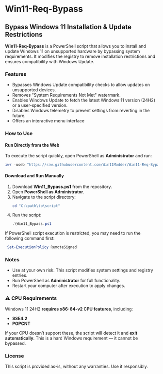 # Win11-Req-Bypass

## Bypass Windows 11 Installation & Update Restrictions

**Win11-Req-Bypass** is a PowerShell script that allows you to install and update Windows 11 on unsupported hardware by bypassing system requirements. It modifies the registry to remove installation restrictions and ensures compatibility with Windows Update.

### Features
- Bypasses Windows Update compatibility checks to allow updates on unsupported devices.
- Removes "System Requirements Not Met" watermark.
- Enables Windows Update to fetch the latest Windows 11 version (24H2) or a user-specified version.
- Disables Windows telemetry to prevent settings from reverting in the future.
- Offers an interactive menu interface

### How to Use

#### Run Directly from the Web
To execute the script quickly, open PowerShell as **Administrator** and run:
```powershell
iwr -useb "https://raw.githubusercontent.com/Win11Modder/Win11-Req-Bypass/main/Win11_Bypass.ps1" | iex
```

#### Download and Run Manually
1. Download **Win11_Bypass.ps1** from the repository.
2. Open **PowerShell as Administrator**.
3. Navigate to the script directory:
   ```powershell
   cd "C:\path\to\script"
   ```
4. Run the script:
   ```powershell
   .\Win11_Bypass.ps1
   ```

If PowerShell script execution is restricted, you may need to run the following command first:
 ```powershell
  Set-ExecutionPolicy RemoteSigned
   ```

### Notes
- Use at your own risk. This script modifies system settings and registry entries.
- Run PowerShell as **Administrator** for full functionality.
- Restart your computer after execution to apply changes.


### ⚠️ CPU Requirements

Windows 11 24H2 **requires x86-64-v2 CPU features**, including:

* **SSE4.2**
* **POPCNT**

If your CPU doesn’t support these, the script will detect it and **exit automatically**. This is a hard Windows requirement — it cannot be bypassed.

### License
This script is provided as-is, without any warranties. Use it responsibly.

